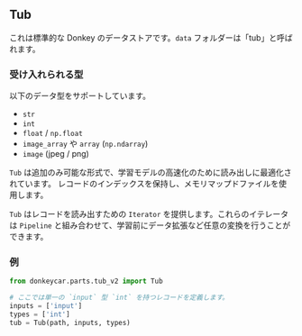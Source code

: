 ## Tub

これは標準的な Donkey のデータストアです。`data` フォルダーは「tub」と呼ばれます。

### 受け入れられる型

以下のデータ型をサポートしています。

* `str`
* `int`
* `float` / `np.float`
* `image_array` や `array` (`np.ndarray`)
* `image` (jpeg / png)

`Tub` は追加のみ可能な形式で、学習モデルの高速化のために読み出しに最適化されています。
レコードのインデックスを保持し、メモリマップドファイルを使用します。

`Tub` はレコードを読み出すための `Iterator` を提供します。これらのイテレータは `Pipeline` と組み合わせて、学習前にデータ拡張など任意の変換を行うことができます。

### 例

```python
from donkeycar.parts.tub_v2 import Tub

# ここでは単一の `input` 型 `int` を持つレコードを定義します。
inputs = ['input']
types = ['int']
tub = Tub(path, inputs, types)

```
